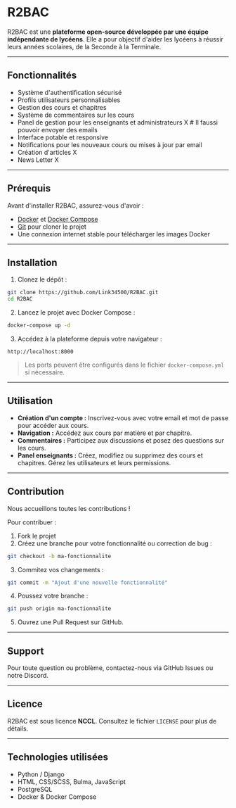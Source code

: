 # R2BAC

R2BAC est une **plateforme open-source développée par une équipe indépendante de lycéens**.
Elle a pour objectif d'aider les lycéens à réussir leurs années scolaires, de la Seconde à la Terminale.

---

## Fonctionnalités

- Système d'authentification sécurisé
- Profils utilisateurs personnalisables
- Gestion des cours et chapitres
- Système de commentaires sur les cours
- Panel de gestion pour les enseignants et administrateurs X # Il faussi pouvoir envoyer des emails
- Interface potable et responsive
- Notifications pour les nouveaux cours ou mises à jour par email
- Création d'articles X
- News Letter X

---

## Prérequis

Avant d'installer R2BAC, assurez-vous d'avoir :

- [Docker](https://www.docker.com/) et [Docker Compose](https://docs.docker.com/compose/install/)
- [Git](https://git-scm.com/downloads) pour cloner le projet
- Une connexion internet stable pour télécharger les images Docker

---

## Installation

1. Clonez le dépôt :

```bash
git clone https://github.com/Link34500/R2BAC.git
cd R2BAC
```

2. Lancez le projet avec Docker Compose :

```bash
docker-compose up -d
```

3. Accédez à la plateforme depuis votre navigateur :

```
http://localhost:8000
```

> Les ports peuvent être configurés dans le fichier `docker-compose.yml` si nécessaire.

---

## Utilisation

- **Création d'un compte :** Inscrivez-vous avec votre email et mot de passe pour accéder aux cours.
- **Navigation :** Accédez aux cours par matière et par chapitre.
- **Commentaires :** Participez aux discussions et posez des questions sur les cours.
- **Panel enseignants :** Créez, modifiez ou supprimez des cours et chapitres. Gérez les utilisateurs et leurs permissions.

---

## Contribution

Nous accueillons toutes les contributions !

Pour contribuer :

1. Fork le projet
2. Créez une branche pour votre fonctionnalité ou correction de bug :

```bash
git checkout -b ma-fonctionnalite
```

3. Commitez vos changements :

```bash
git commit -m "Ajout d'une nouvelle fonctionnalité"
```

4. Poussez votre branche :

```bash
git push origin ma-fonctionnalite
```

5. Ouvrez une Pull Request sur GitHub.

---

## Support

Pour toute question ou problème, contactez-nous via GitHub Issues ou notre Discord.

---

## Licence

R2BAC est sous licence **NCCL**. Consultez le fichier `LICENSE` pour plus de détails.

---

## Technologies utilisées

- Python / Django
- HTML, CSS/SCSS, Bulma, JavaScript
- PostgreSQL
- Docker & Docker Compose
